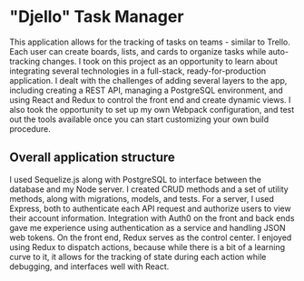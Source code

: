 # "Djello" Task Manager

This application allows for the tracking of tasks on teams - similar to Trello. Each user can create boards, lists, and cards to organize tasks while auto-tracking changes. I took on this project as an opportunity to learn about integrating several technologies in a full-stack, ready-for-production application. I dealt with the challenges of adding several layers to the app, including creating a REST API, managing a PostgreSQL environment, and using React and Redux to control the front end and create dynamic views. I also took the opportunity to set up my own Webpack configuration, and test out the tools available once you can start customizing your own build procedure.

## Overall application structure

I used Sequelize.js along with PostgreSQL to interface between the database and my Node server. I created CRUD methods and a set of utility methods, along with migrations, models, and tests. For a server, I used Express, both to authenticate each API request and authorize users to view their account information. Integration with Auth0 on the front and back ends gave me experience using authentication as a service and handling JSON web tokens. On the front end, Redux serves as the control center. I enjoyed using Redux to dispatch actions, because while there is a bit of a learning curve to it, it allows for the tracking of state during each action while debugging, and interfaces well with React.
